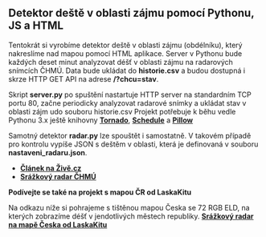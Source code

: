## Detektor deště v oblasti zájmu pomocí Pythonu, JS a HTML
Tentokrát si vyrobíme detektor deště v oblasti zájmu (obdélníku), který nakreslíme nad mapou pomocí HTML aplikace. Server v Pythonu bude každých deset minut analyzovat déšť v oblasti zájmu na radarových snímcích ČHMÚ. Data bude ukládat do **historie.csv** a budou dostupná i skrze HTTP GET API na adrese **/?chcu=stav**. 

Skript **server.py** po spuštění nastartuje HTTP server na standardním TCP portu 80, začne periodicky analyzovat radarové snímky a ukládat stav v oblasti zájm udo souboru historie.csv
Projekt potřebuje k běhu vedle Pythonu 3.x ještě knihovny **[Tornado](https://www.tornadoweb.org/en/stable/)**, **[Schedule](https://schedule.readthedocs.io/en/stable/)** a **[Pillow](https://pillow.readthedocs.io/en/stable/)** 

Samotný detektor **radar.py** lze spouštět i samostatně. V takovém případě pro kontrolu vypíše JSON s deštěm v oblasti, která je definovaná v souboru **nastaveni_radaru.json**.

 - **[Článek na Živě.cz](https://www.zive.cz/clanky/vyrobime-bezpecnostni-system-ktery-bude-sledovat-jestli-v-urcite-oblasti-zajmu-prave-prsi/sc-3-a-224381/default.aspx)**
 - **[Srážkový radar ČHMÚ](https://www.chmi.cz/files/portal/docs/meteo/rad/inca-cz/short.html)**

**Podívejte se také na projekt s mapou ČR od LaskaKitu**

Na odkazu níže si pohrajeme s tištěnou mapou Česka se 72 RGB ELD, na kterých zobrazíme déšť v jendotlivých městech republiky.
**[Srážkový radar na mapě Česka od LaskaKitu](https://github.com/jakubcizek/pojdmeprogramovatelektroniku/tree/master/SrazkovyRadar)** 
